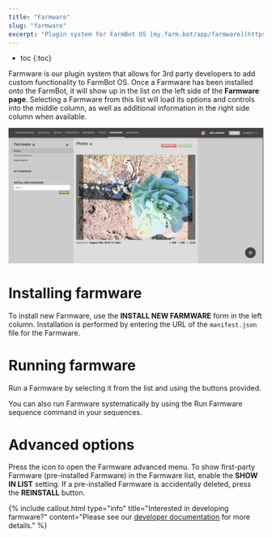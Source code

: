 ```yaml
---
title: "Farmware"
slug: "farmware"
excerpt: "Plugin system for FarmBot OS [my.farm.bot/app/farmware](https://my.farm.bot/app/farmware)"
---
```


* toc
{:toc}

Farmware is our plugin system that allows for 3rd party developers to add custom functionality to FarmBot OS. Once a Farmware has been installed onto the FarmBot, it will show up in the list on the left side of the **Farmware page**. Selecting a Farmware from this list will load its options and controls into the middle column, as well as additional information in the right side column when available.

![Screen Shot 2019-05-02 at 5.28.47 PM.png](Screen_Shot_2019-05-02_at_5.28.47_PM.png)



# Installing farmware

To install new Farmware, use the **INSTALL NEW FARMWARE** form in the left column. Installation is performed by entering the URL of the `manifest.json` file for the Farmware.

# Running farmware

Run a Farmware by selecting it from the list and using the buttons provided.

You can also run Farmware systematically by using the <span class="fb-step fb-take-photo">Run Farmware</span> sequence command in your sequences.

# Advanced options

Press the <span class="fa fa-gear"></span> icon to open the Farmware advanced menu. To show first-party Farmware (pre-installed Farmware) in the Farmware list, enable the **SHOW IN LIST** setting. If a pre-installed Farmware is accidentally deleted, press the **REINSTALL** <i class="fa fa-download"></i> button.

{%
include callout.html
type="info"
title="Interested in developing farmware?"
content="Please see our [developer documentation](https://developer.farm.bot/Documentation/farmware) for more details."
%}

